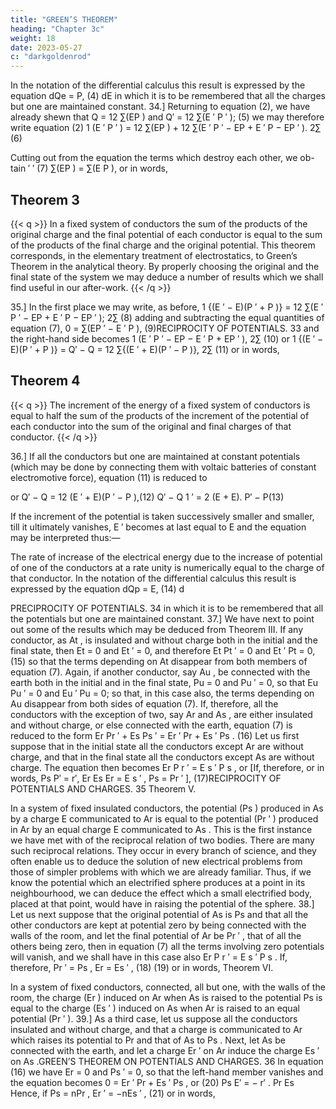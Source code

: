 ```yaml
---
title: "GREEN’S THEOREM"
heading: "Chapter 3c"
weight: 18
date: 2023-05-27
c: "darkgoldenrod"
---
```




In the notation of the differential calculus this result is expressed by the
equation
dQe
= P,
(4)
dE
in which it is to be remembered that all the charges but one are maintained
constant.
34.] Returning to equation (2), we have already shewn that
Q = 12 ∑(EP )
and Q′ = 12 ∑(E ′ P ′ );
(5)
we may therefore write equation (2)
1
(E ′ P ′ ) = 12 ∑(EP ) + 12 ∑(E ′ P ′ − EP + E ′ P − EP ′ ).
2∑
(6)

Cutting out from the equation the terms which destroy each other, we ob-
tain
′
′
(7)
∑(EP ) = ∑(E P ),
or in words,

## Theorem 3

{{< q >}}
In a fixed system of conductors the sum of the products of the original charge and the final potential of each conductor is equal to the sum of the products of the final charge and the original potential. This theorem corresponds, in the elementary treatment of electrostatics, to Green’s Theorem in the analytical theory. By properly choosing the original and the final state of the system we may deduce a number of results which we shall find useful in our after-work.
{{< /q >}}


35.] In the first place we may write, as before,
1
{(E ′ − E)(P ′ + P )} = 12 ∑(E ′ P ′ − EP + E ′ P − EP ′ );
2∑
(8)
adding and subtracting the equal quantities of equation (7),
0 = ∑(EP ′ − E ′ P ),
(9)RECIPROCITY OF POTENTIALS.
33
and the right-hand side becomes
1
(E ′ P ′ − EP − E ′ P + EP ′ ),
2∑
(10)
or
1
{(E ′ − E)(P ′ + P )} = Q′ − Q = 12 ∑{(E ′ + E)(P ′ − P )},
2∑
(11)
or in words,


## Theorem 4

{{< q >}}
The increment of the energy of a fixed system of conductors is equal to half the sum of the products of the increment of the potential of each conductor into the sum of the original and final charges of that conductor.
{{< /q >}}

36.] If all the conductors but one are maintained at constant potentials (which may be done by connecting them with voltaic batteries of constant electromotive force), equation (11) is reduced to

or
Q′ − Q = 12 (E ′ + E)(P ′ − P ),(12)
Q′ − Q 1 ′
= 2 (E + E).
P′ − P(13)

If the increment of the potential is taken successively smaller and smaller,
till it ultimately vanishes, E ′ becomes at last equal to E and the equation
may be interpreted thus:—

The rate of increase of the electrical energy due to the increase of potential
of one of the conductors at a rate unity is numerically equal to the charge of
that conductor.
In the notation of the differential calculus this result is expressed by the
equation
dQp
= E,
(14)
d

PRECIPROCITY OF POTENTIALS.
34
in which it is to be remembered that all the potentials but one are maintained
constant.
37.] We have next to point out some of the results which may be deduced
from Theorem III.
If any conductor, as At , is insulated and without charge both in the initial
and the final state, then Et = 0 and Et ′ = 0, and therefore
Et Pt ′ = 0
and Et ′ Pt = 0,
(15)
so that the terms depending on At disappear from both members of equation
(7).
Again, if another conductor, say Au , be connected with the earth both in
the initial and in the final state, Pu = 0 and Pu ′ = 0, so that
Eu Pu ′ = 0
and
Eu ′ Pu = 0;
so that, in this case also, the terms depending on Au disappear from both
sides of equation (7).
If, therefore, all the conductors with the exception of two, say Ar and As ,
are either insulated and without charge, or else connected with the earth,
equation (7) is reduced to the form
Er Pr ′ + Es Ps ′ = Er ′ Pr + Es ′ Ps .
(16)
Let us first suppose that in the initial state all the conductors except Ar are
without charge, and that in the final state all the conductors except As are
without charge. The equation then becomes
Er P r ′ = E s ′ P s ,
or
[If, therefore,
or in words,
Ps
P′
= r′,
Er Es
Er = E s ′ ,
Ps = Pr ′ ],
(17)RECIPROCITY OF POTENTIALS AND CHARGES.
35
Theorem V.

In a system of fixed insulated conductors, the potential (Ps ) produced in
As by a charge E communicated to Ar is equal to the potential (Pr ′ )
produced in Ar by an equal charge E communicated to As .
This is the first instance we have met with of the reciprocal relation of two
bodies. There are many such reciprocal relations. They occur in every branch
of science, and they often enable us to deduce the solution of new electrical
problems from those of simpler problems with which we are already familiar.
Thus, if we know the potential which an electrified sphere produces at a point
in its neighbourhood, we can deduce the effect which a small electrified body,
placed at that point, would have in raising the potential of the sphere.
38.] Let us next suppose that the original potential of As is Ps and that
all the other conductors are kept at potential zero by being connected with
the walls of the room, and let the final potential of Ar be Pr ′ , that of all the
others being zero, then in equation (7) all the terms involving zero potentials
will vanish, and we shall have in this case also
Er P r ′ = E s ′ P s .
If, therefore,
Pr ′ = Ps ,
Er = Es ′ ,
(18)
(19)
or in words,
Theorem VI.

In a system of fixed conductors, connected, all but one, with the walls of the
room, the charge (Er ) induced on Ar when As is raised to the potential
Ps is equal to the charge (Es ′ ) induced on As when Ar is raised to an
equal potential (Pr ′ ).
39.] As a third case, let us suppose all the conductors insulated and without
charge, and that a charge is communicated to Ar which raises its potential to
Pr and that of As to Ps . Next, let As be connected with the earth, and let a
charge Er ′ on Ar induce the charge Es ′ on As .GREEN’S THEOREM ON POTENTIALS AND CHARGES.
36
In equation (16) we have Er = 0 and Ps ′ = 0, so that the left-hand member
vanishes and the equation becomes
0 = Er ′ Pr + Es ′ Ps ,
or
(20)
Ps
E′
= − r′ .
Pr
Es
Hence, if
Ps = nPr ,
Er ′ = −nEs ′ ,
(21)
or in words,



